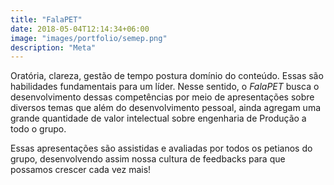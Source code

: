 ```yaml
---
title: "FalaPET"
date: 2018-05-04T12:14:34+06:00
image: "images/portfolio/semep.png"
description: "Meta"
--- 
```


Oratória, clareza, gestão de tempo postura domínio do conteúdo. Essas são habilidades fundamentais para um líder. Nesse sentido, o _FalaPET_ busca o desenvolvimento dessas competências por meio de apresentações sobre diversos temas que além do desenvolvimento pessoal, ainda agregam uma grande quantidade de valor intelectual sobre engenharia de Produção a todo o grupo.

Essas apresentações são assistidas e avaliadas por todos os petianos do grupo, desenvolvendo assim nossa cultura de feedbacks para que possamos crescer cada vez mais!








